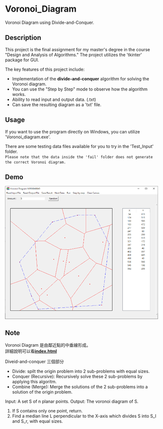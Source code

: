 # Voronoi_Diagram
 Voronoi Diagram using Divide-and-Conquer. 

## Description
This project is the final assignment for my master's degree in the course "Design and Analysis of Algorithms." The project utilizes the 'tkinter' package for GUI.

The key features of this project include:   
* Implementation of the **divide-and-conquer** algorithm for solving the Voronoi diagram.
* You can use the "Step by Step" mode to observe how the algorithm works.
* Ability to read input and output data. (.txt)
* Can save the resulting diagram as a 'txt' file.

## Usage
If you want to use the program directly on Windows, you can utilize 'Voronoi_diagram.exe'.

There are some testing data files available for you to try in the 'Test_Input' folder.  
`Please note that the data inside the 'fail' folder does not generate the correct Voronoi diagram.`


## Demo
![demo](img/demo.png)


## Note
Voronoi Diagram 是由鄰近點的中垂線形成。  
詳細說明可以看[**index.html**](https://allen-0207.github.io/Voronoi_Diagram/)

Diveid-and-conquer 三個部分
* Divide: spilt the origin problem into 2 sub-problems with equal sizes.
* Conquer (Recursive): Recursively solve these 2 sub-problems by applying this algoritm.
* Combine (Merge): Merge the solutions of the 2 sub-problems into a solution of the origin problem.


Input: A set S of n planar points.
Output: The voronoi diagram of S.
1. If S contains only one point, return.
2. Find a median line L perpendicular to the X-axis which divides S into S_l and S_r, with equal sizes.
